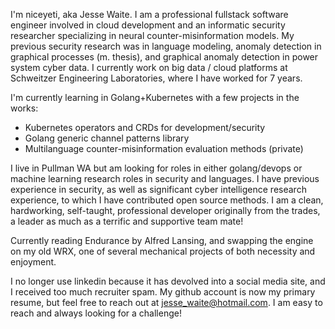 I'm niceyeti, aka Jesse Waite. I am a professional fullstack software engineer involved in cloud development and an informatic security researcher specializing in neural counter-misinformation models.
My previous security research was in language modeling, anomaly detection in graphical processes (m. thesis), and graphical anomaly detection in power system cyber data.
I currently work on big data / cloud platforms at Schweitzer Engineering Laboratories, where I have worked for 7 years.

I'm currently learning in Golang+Kubernetes with a few projects in the works:
* Kubernetes operators and CRDs for development/security
* Golang generic channel patterns library
* Multilanguage counter-misinformation evaluation methods (private)

I live in Pullman WA but am looking for roles in either golang/devops or machine learning research roles in security and languages.
I have previous experience in security, as well as significant cyber intelligence research experience, to which I have contributed open source methods.
I am a clean, hardworking, self-taught, professional developer originally from the trades, a leader as much as a terrific and supportive team mate!

Currently reading Endurance by Alfred Lansing, and swapping the engine on my old WRX, one of several mechanical projects of both necessity and enjoyment.

I no longer use linkedin because it has devolved into a social media site, and I received too much recruiter spam.
My github account is now my primary resume, but feel free to reach out at jesse_waite@hotmail.com.
I am easy to reach and always looking for a challenge!

